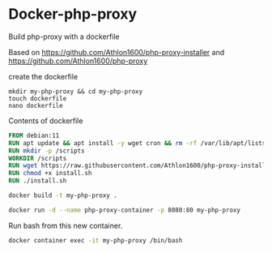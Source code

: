# Docker-php-proxy
Build php-proxy with a dockerfile

Based on https://github.com/Athlon1600/php-proxy-installer and https://github.com/Athlon1600/php-proxy

create the dockerfile
```
mkdir my-php-proxy && cd my-php-proxy
touch dockerfile
nano dockerfile
```

Contents of dockerfile
```dockerfile
FROM debian:11
RUN apt update && apt install -y wget cron && rm -rf /var/lib/apt/lists/*
RUN mkdir -p /scripts
WORKDIR /scripts
RUN wget https://raw.githubusercontent.com/Athlon1600/php-proxy-installer/master/install.sh
RUN chmod +x install.sh
RUN ./install.sh
```

```bash
docker build -t my-php-proxy .
```

```bash
docker run -d --name php-proxy-container -p 8080:80 my-php-proxy
```

Run bash from this new container.
```bash
docker container exec -it my-php-proxy /bin/bash
```
